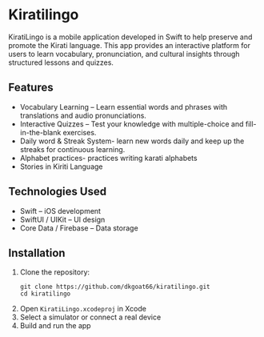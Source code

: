 # Kiratilingo
KiratiLingo is a mobile application developed in Swift to help preserve and promote the Kirati language. This app provides an interactive platform for users to learn vocabulary, pronunciation, and cultural insights through structured lessons and quizzes.
## Features
* Vocabulary Learning – Learn essential words and phrases with translations and audio pronunciations.
* Interactive Quizzes – Test your knowledge with multiple-choice and fill-in-the-blank exercises.
* Daily word & Streak System- learn new words daily and keep up the streaks for continuous learning.
* Alphabet practices- practices writing karati alphabets
* Stories in Kiriti Language
## Technologies Used
* Swift – iOS development
* SwiftUI / UIKit – UI design
* Core Data / Firebase – Data storage
## Installation 
1. Clone the repository:
   ```
   git clone https://github.com/dkgoat66/kiratilingo.git
   cd kiratilingo
   ```
2. Open ` KiratiLingo.xcodeproj ` in Xcode
3. Select a simulator or connect a real device
4. Build and run the app
